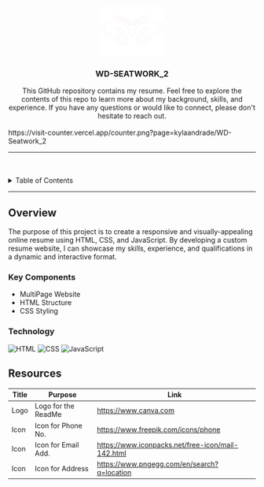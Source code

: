 <a name="readme-top">

<br/>

<br />
<div align="center">
  <a href="https://github.com/kylaandrade/">
    <img src="./assets/img/logo.png" alt="Nyebe" width="130" height="100">
  </a>
  <h3 align="center">WD-SEATWORK_2</h3>
</div>
<div align="center">
  This GitHub repository contains my resume. Feel free to explore the contents of this repo to learn more about my background, skills, and experience. If you have any questions or would like to connect, please don't hesitate to reach out.
</div>

<br />
https://visit-counter.vercel.app/counter.png?page=kylaandrade/WD-Seatwork_2

---

<br />
<br />

<details>
  <summary>Table of Contents</summary>
  <ol>
    <li>
      <a href="#overview">Overview</a>
      <ol>
        <li>
          <a href="#key-components">Key Components</a>
        </li>
        <li>
          <a href="#technology">Technology</a>
        </li>
      </ol>
    </li>
    <li>
      <a href="#rule,-practices-and-principles">Rules, Practices and Principles</a>
    </li>
    <li>
      <a href="#resources">Resources</a>
    </li>
  </ol>
</details>

---

## Overview

The purpose of this project is to create a responsive and visually-appealing online resume using HTML, CSS, and JavaScript. By developing a custom resume website, I can showcase my skills, experience, and qualifications in a dynamic and interactive format.

### Key Components
- MultiPage Website
- HTML Structure
- CSS Styling

### Technology
![HTML](https://img.shields.io/badge/HTML-E34F26?style=for-the-badge&logo=html5&logoColor=white)
![CSS](https://img.shields.io/badge/CSS-1572B6?style=for-the-badge&logo=css3&logoColor=white)
![JavaScript](https://img.shields.io/badge/JavaScript-F7DF1E?style=for-the-badge&logo=javascript&logoColor=white)

## Resources

| Title | Purpose | Link |
|-|-|-|
| Logo | Logo for the ReadMe |               https://www.canva.com               |
| Icon | Icon for Phone No.  |         https://www.freepik.com/icons/phone       |
| Icon | Icon for Email Add. | https://www.iconpacks.net/free-icon/mail-142.html |
| Icon |  Icon for Address   |    https://www.pngegg.com/en/search?q=location    |
